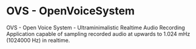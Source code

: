 # OVS - OpenVoiceSystem
OVS - Open Voice System - Ultraminimalistic Realtime Audio Recording Application capable of sampling recorded audio at upwards to 1.024 mHz (1024000 Hz) in realtime.
